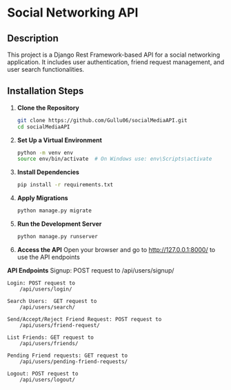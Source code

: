 # Social Networking API

## Description
This project is a Django Rest Framework-based API for a social networking application. It includes user authentication, friend request management, and user search functionalities.

## Installation Steps

1. **Clone the Repository**
   ```bash
   git clone https://github.com/Gullu06/socialMediaAPI.git
   cd socialMediaAPI

2. **Set Up a Virtual Environment**
    ```bash
    python -m venv env
    source env/bin/activate  # On Windows use: env\Scripts\activate

3. **Install Dependencies**
    ```bash
    pip install -r requirements.txt

4. **Apply Migrations**
    ```bash
    python manage.py migrate

5. **Run the Development Server**
    ```bash
    python manage.py runserver

6. **Access the API**
    Open your browser and go to http://127.0.0.1:8000/ to use the API endpoints

**API Endpoints**
    Signup: POST request to
        /api/users/signup/

    Login: POST request to
        /api/users/login/

    Search Users:  GET request to
        /api/users/search/

    Send/Accept/Reject Friend Request: POST request to
        /api/users/friend-request/

    List Friends: GET request to
        /api/users/friends/

    Pending Friend requests: GET request to
        /api/users/pending-friend-requests/

    Logout: POST request to
        /api/users/logout/
